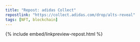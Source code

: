 ```yaml
---
title: "Repost: adidas Collect"
repostlink: "https://collect.adidas.com/drop/alts-reveal"
tags: [NFT, blockchain]
---
```


{% include embed/linkpreview-repost.html %}
